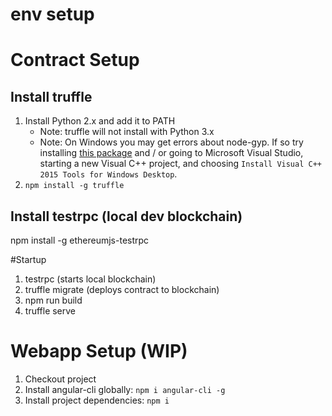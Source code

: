 # env setup

# Contract Setup

## Install truffle

1.  Install Python 2.x and add it to PATH
    *   Note: truffle will not install with Python 3.x
    *   Note: On Windows you may get errors about node-gyp. If so try installing [this package](https://github.com/felixrieseberg/windows-build-tools) and / or going to Microsoft Visual Studio, starting a new Visual C++ project, and choosing `Install Visual C++ 2015 Tools for Windows Desktop`.
2.  `npm install -g truffle`

## Install testrpc (local dev blockchain)

npm install -g ethereumjs-testrpc

#Startup

1.  testrpc (starts local blockchain)
2.  truffle migrate (deploys contract to blockchain)
3.  npm run build
4.  truffle serve

# Webapp Setup (WIP)

1.  Checkout project
2.  Install angular-cli globally: `npm i angular-cli -g`
3.  Install project dependencies: `npm i`